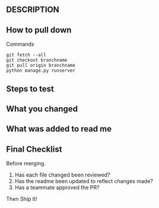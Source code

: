 ## DESCRIPTION

## How to pull down
Commands

```
git fetch --all
git checkout branchname
git pull origin branchname
python manage.py runserver
```

## Steps to test

## What you changed

## What was added to read me

## Final Checklist
Before merging.
1. Has each file changed been reviewed?
1. Has the readme been updated to reflect changes made?
1. Has a teammate approved the PR?

Then Ship It!

